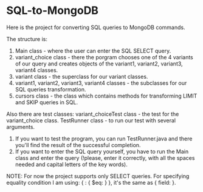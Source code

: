 # SQL-to-MongoDB

Here is the project for converting SQL queries to MongoDB commands.

The structure is:

1. Main class - where the user can enter the SQL SELECT query.
2. variant_choice class - there the porgram chooses one of the 4 variants of our query and creates objects of the variant1, variant2, variant3, variant4 classes.
4. variant class - the superclass for our variant classes.
5. variant1, variant2, variant3, variant4 classes - the subclasses for our SQL queries transformation.
6. cursors class - the class which contains methods for transforming LIMIT and SKIP queries in SQL.

Also there are test classes:
variant_choiceTest class - the test for the variant_choice class.
TestRunner class - to run our test with several arguments.

1. If you want to test the program, you can run TestRunner.java and there you'll find the result of the successful completion.
2. If you want to enter the SQL query yourself, you have to run the Main class and enter the query (!please, enter it correctly, with all the spaces needed and capital letters of the key words).

NOTE:
For now the project supports only SELECT queries.
For specifying equality condition I am using: 
{ <field>: { $eq: <value> } }, it's the same as { field: <value> }.
